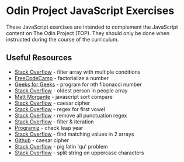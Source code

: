 # Odin Project JavaScript Exercises

These JavaScript exercises are intended to complement the JavaScript content on The Odin Project (TOP). They should only be done when instructed during the course of the curriculum.

## Useful Resources

- [Stack Overflow](https://stackoverflow.com/questions/31831651/javascript-filter-array-multiple-conditions) - filter array with multiple conditions
- [FreeCodeCamp](https://www.freecodecamp.org/news/how-to-factorialize-a-number-in-javascript-9263c89a4b38/) - factorialize a number
- [Geeks for Geeks](https://www.geeksforgeeks.org/program-for-nth-fibonacci-number/) - program for nth fibonacci number
- [Stack Overflow](https://stackoverflow.com/questions/61151316/how-to-find-the-oldest-person-in-people-array-using-javascript) - oldest person in people array
- [Matt Morgante](https://www.mattmorgante.com/technology/javascript-sort-compare) - javascript sort compare
- [Stack Overflow](https://stackoverflow.com/questions/44232645/caesar-cipher-in-javascript) - caesar cipher
- [Stack Overflow](https://stackoverflow.com/questions/41856411/find-first-vowel-using-regex-javascript) - regex for first vowel
- [Stack Overflow](https://stackoverflow.com/questions/4328500/how-can-i-strip-all-punctuation-from-a-string-in-javascript-using-regex) - remove all punctuation regex
- [Stack Overflow](https://stackoverflow.com/questions/61237050/iterating-inside-javascript-filter-method) - filter & iteration
- [Programiz](https://www.programiz.com/javascript/examples/check-leap-year) - check leap year
- [Stack Overflow](https://stackoverflow.com/questions/12433604/how-can-i-find-matching-values-in-two-arrays) - find matching values in 2 arrays
- [Github](https://gist.github.com/EvanHahn/2587465) - caesar cipher
- [Stack Overflow](https://stackoverflow.com/questions/27948219/pig-latin-translator-parsing-qu-erratically) - pig latin 'qu' problem
- [Stack Overflow](https://stackoverflow.com/questions/7888238/javascript-split-string-on-uppercase-characters) - split string on uppercase characters